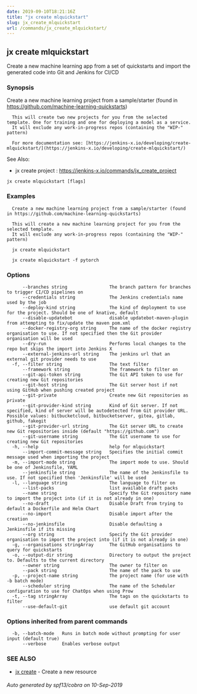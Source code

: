 ```yaml
---
date: 2019-09-10T18:21:16Z
title: "jx create mlquickstart"
slug: jx_create_mlquickstart
url: /commands/jx_create_mlquickstart/
---
```

## jx create mlquickstart

Create a new machine learning app from a set of quickstarts and import the generated code into Git and Jenkins for CI/CD

### Synopsis

Create a new machine learning project from a sample/starter (found in https://github.com/machine-learning-quickstarts)
  
      This will create two new projects for you from the selected template. One for training and one for deploying a model as a service.
      It will exclude any work-in-progress repos (containing the "WIP-" pattern)
  
      For more documentation see: [https://jenkins-x.io/developing/create-mlquickstart/](https://jenkins-x.io/developing/create-mlquickstart/)
  
See Also: 

  * jx create project : https://jenkins-x.io/commands/jx_create_project

```
jx create mlquickstart [flags]
```

### Examples

```
  Create a new machine learning project from a sample/starter (found in https://github.com/machine-learning-quickstarts)
  
  This will create a new machine learning project for you from the selected template.
  It will exclude any work-in-progress repos (containing the "WIP-" pattern)
  
  jx create mlquickstart
  
  jx create mlquickstart -f pytorch
```

### Options

```
      --branches string                The branch pattern for branches to trigger CI/CD pipelines on
      --credentials string             The Jenkins credentials name used by the job
      --deploy-kind string             The kind of deployment to use for the project. Should be one of knative, default
      --disable-updatebot              disable updatebot-maven-plugin from attempting to fix/update the maven pom.xml
      --docker-registry-org string     The name of the docker registry organisation to use. If not specified then the Git provider organisation will be used
      --dry-run                        Performs local changes to the repo but skips the import into Jenkins X
      --external-jenkins-url string    The jenkins url that an external git provider needs to use
  -f, --filter string                  The text filter
      --framework string               The framework to filter on
      --git-api-token string           The Git API token to use for creating new Git repositories
      --git-host string                The Git server host if not using GitHub when pushing created project
      --git-private                    Create new Git repositories as private
      --git-provider-kind string       Kind of Git server. If not specified, kind of server will be autodetected from Git provider URL. Possible values: bitbucketcloud, bitbucketserver, gitea, gitlab, github, fakegit
      --git-provider-url string        The Git server URL to create new Git repositories inside (default "https://github.com")
      --git-username string            The Git username to use for creating new Git repositories
  -h, --help                           help for mlquickstart
      --import-commit-message string   Specifies the initial commit message used when importing the project
  -m, --import-mode string             The import mode to use. Should be one of Jenkinsfile, YAML
      --jenkinsfile string             The name of the Jenkinsfile to use. If not specified then 'Jenkinsfile' will be used
  -l, --language string                The language to filter on
      --list-packs                     list available draft packs
      --name string                    Specify the Git repository name to import the project into (if it is not already in one)
      --no-draft                       Disable Draft from trying to default a Dockerfile and Helm Chart
      --no-import                      Disable import after the creation
      --no-jenkinsfile                 Disable defaulting a Jenkinsfile if its missing
      --org string                     Specify the Git provider organisation to import the project into (if it is not already in one)
  -g, --organisations stringArray      The GitHub organisations to query for quickstarts
  -o, --output-dir string              Directory to output the project to. Defaults to the current directory
      --owner string                   The owner to filter on
      --pack string                    The name of the pack to use
  -p, --project-name string            The project name (for use with -b batch mode)
      --scheduler string               The name of the Scheduler configuration to use for ChatOps when using Prow
  -t, --tag stringArray                The tags on the quickstarts to filter
      --use-default-git                use default git account
```

### Options inherited from parent commands

```
  -b, --batch-mode   Runs in batch mode without prompting for user input (default true)
      --verbose      Enables verbose output
```

### SEE ALSO

* [jx create](/commands/jx_create/)	 - Create a new resource

###### Auto generated by spf13/cobra on 10-Sep-2019
